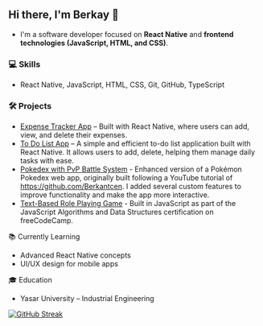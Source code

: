 ## Hi there, I'm Berkay 👋

- I'm a software developer focused on **React Native** and **frontend technologies (JavaScript, HTML, and CSS)**.

### 💻 Skills
- React Native, JavaScript, HTML, CSS, Git, GitHub, TypeScript

### 🛠️ Projects

- [Expense Tracker App](https://github.com/Cataltug/ExpTrackerv2) –  Built with React Native, where users can add, view, and delete their expenses.
- [To Do List App](https://github.com/Cataltug/TodoListChallengeApp) – A simple and efficient to-do list application built with React Native. It allows users to add, delete, helping them manage daily tasks with ease.
- [Pokedex with PvP Battle System](https://github.com/Cataltug/EnhancedPokedex) - Enhanced version of a Pokémon Pokedex web app, originally built following a YouTube tutorial of https://github.com/Berkantcen. I added several custom features to improve functionality and make the app more interactive.
- [Text-Based Role Playing Game](https://github.com/Cataltug/JavaScript-RPG) -  Built in JavaScript as part of the JavaScript Algorithms and Data Structures certification on freeCodeCamp.

📚 Currently Learning
- Advanced React Native concepts
- UI/UX design for mobile apps

🎓 Education
- Yasar University – Industrial Engineering



[![GitHub Streak](https://streak-stats.demolab.com?user=Cataltug&theme=tokyonight&hide_border=true)](https://git.io/streak-stats)
